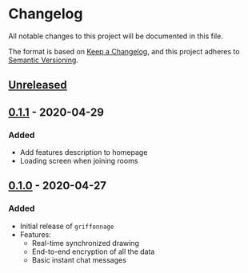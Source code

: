# Changelog
All notable changes to this project will be documented in this file.

The format is based on [Keep a Changelog](https://keepachangelog.com/en/1.0.0/),
and this project adheres to [Semantic Versioning](https://semver.org/spec/v2.0.0.html).

## [Unreleased]

## [0.1.1] - 2020-04-29
### Added
- Add features description to homepage
- Loading screen when joining rooms

## [0.1.0] - 2020-04-27
### Added
- Initial release of `griffonnage`
- Features:
    * Real-time synchronized drawing
    * End-to-end encryption of all the data
    * Basic instant chat messages

[Unreleased]: https://github.com/griffonnage/web/compare/0.1.1...HEAD
[0.1.1]: https://github.com/griffonnage/web/compare/0.1.0...0.1.1
[0.1.0]: https://github.com/griffonnage/web/releases/tag/0.1.0